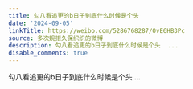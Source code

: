 ```yaml
---
title: 勾八看追更的b日子到底什么时候是个头
date: '2024-09-05'
linkTitle: https://weibo.com/5286768287/OvE6HB3Pc
source: 多次婉拒久保织织的微博
description: 勾八看追更的b日子到底什么时候是个头  ...
disable_comments: true
---
```

勾八看追更的b日子到底什么时候是个头  ...